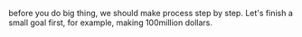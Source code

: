 before you do big thing, we should make process step by step. Let's finish a small goal first, for example, making 100million dollars.
